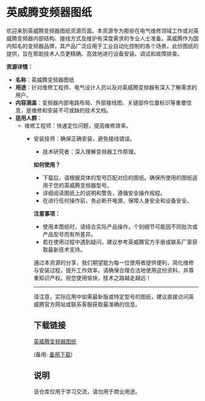 # 英威腾变频器图纸

欢迎来到英威腾变频器图纸资源页面。本资源专为那些在电气维修领域工作或对英威腾变频器内部结构、接线方式及维护有深度需求的专业人士准备。英威腾作为国内知名的变频器品牌，其产品广泛应用于工业自动化控制的各个场景。此份图纸的提供，旨在帮助技术人员更精确、高效地进行设备安装、调试和故障排查。

**资源详情：**

- **名称**：英威腾变频器图纸
- **用途**：针对维修工程师、电气设计人员以及对英威腾变频器有深入了解需求的用户。
- **内容涵盖**：变频器内部电路布局、外部接线图、关键部件位置标识等重要信息，是维修和安装不可或缺的技术文档。
- **适用人群**：
  - 维修工程师：快速定位问题，提高维修效率。
    - 安装技师：确保正确安装，避免接线错误。
      - 技术研究者：深入理解变频器工作原理。

      **如何使用？**

      - 下载后，请根据具体的型号匹配对应的图纸。确保所使用的图纸适用于您的英威腾变频器型号。
      - 详细阅读图纸上的说明和警告，遵循安全操作规程。
      - 在进行任何操作前，务必断开电源，保障人身安全和设备安全。

      **注意事项：**

      - 使用本图纸时，请结合实际产品操作，个别细节可能因不同批次或产品型号而有所差异。
      - 若在使用过程中遇到疑问，建议参考英威腾官方手册或联系厂家获取最新技术支持。

      通过本资源的分享，我们期望能为每一位使用者提供便利，简化维修与安装过程，提升工作效率。请确保合理合法地使用这份资料，并尊重知识产权。祝您使用愉快，技术之路越走越远！

      ---

      请注意，实际应用中如需最新版或特定型号的图纸，建议直接访问英威腾官方网站或联系客服获取最准确的信息。

      ## 下载链接
      [英威腾变频器图纸](https://pan.quark.cn/s/7030680cb8e9) 

      (备用: [备用下载](https://pan.baidu.com/s/19JRKSPqvx851pn_iSS5vRQ?pwd=1234))

      ## 说明

      该仓库仅用于学习交流，请勿用于商业用途。
